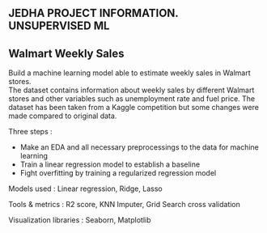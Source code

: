 ## JEDHA PROJECT INFORMATION. UNSUPERVISED ML

## Walmart Weekly Sales

Build a machine learning model able to estimate weekly sales in Walmart stores.<br>
The dataset contains information about weekly sales by different Walmart stores and other variables such as unemployment rate and fuel price. The dataset has been taken from a Kaggle competition but some changes were made compared to original data.

Three steps :
- Make an EDA and all necessary preprocessings to the data for machine learning
- Train a linear regression model to establish a baseline
- Fight overfitting by training a regularized regression model

Models used :
Linear regression, Ridge, Lasso

Tools & metrics :
R2 score, KNN Imputer, Grid Search cross validation

Visualization libraries :
Seaborn, Matplotlib
